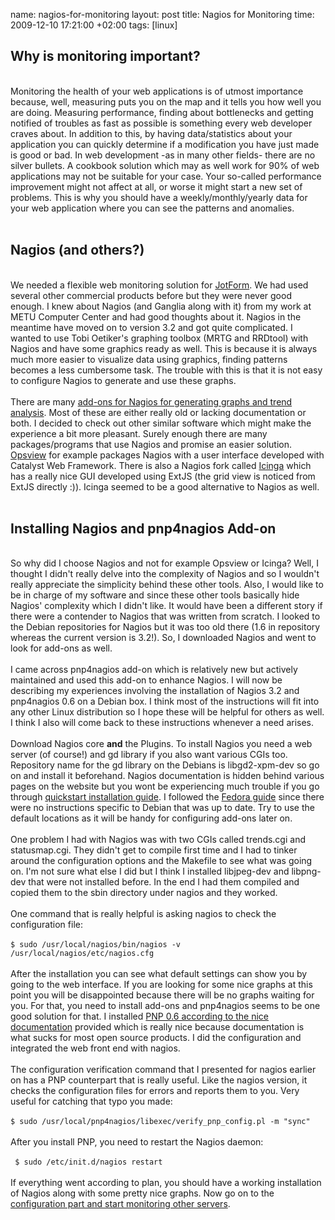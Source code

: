 name: nagios-for-monitoring
layout: post
title: Nagios for Monitoring
time: 2009-12-10 17:21:00 +02:00
tags: [linux]

<h2>Why is monitoring important?</h2><br />Monitoring the health of your web applications is of utmost importance because, well, measuring puts you on the map and it tells you how well you are doing. Measuring performance, finding about bottlenecks and getting notified of troubles as fast as possible is something every web developer craves about. In addition to this, by having data/statistics about your application you can quickly determine if a modification you have just made is good or bad. In web development -as in many other fields- there are no silver bullets. A cookbook solution which may as well work for 90% of web applications may not be suitable for your case. Your so-called performance improvement might not affect at all, or worse it might start a new set of problems. This is why you should have a weekly/monthly/yearly data for your web application where you can see the patterns and anomalies.<br /><br /><h2>Nagios (and others?)</h2><br />We needed a flexible web monitoring solution for <a href="http://www.JotForm.com">JotForm</a>. We had used several other commercial products before but they were never good enough. I knew about Nagios (and Ganglia along with it) from my work at METU Computer Center and had good thoughts about it. Nagios in the meantime have moved on to version 3.2 and got quite complicated. I wanted to use Tobi Oetiker's graphing toolbox (MRTG and RRDtool) with Nagios and have some graphics ready as well. This is because it is always much more easier to visualize data using graphics, finding patterns becomes a less cumbersome task. The trouble with this is that it is not easy to configure Nagios to generate and use these graphs.<br /><br />There are many <a href="http://exchange.nagios.org/directory/Addons/Graphing-and-Trending/">add-ons for Nagios for generating graphs and trend analysis</a>. Most of these are either really old or lacking documentation or both. I decided to check out other similar software which might make the experience a bit more pleasant. Surely enough there are many packages/programs that use Nagios and promise an easier solution. <a href="http://www.opsview.org/">Opsview</a> for example packages Nagios with a user interface developed with Catalyst Web Framework. There is also a Nagios fork called <a href="http://www.icinga.org/">Icinga</a> which has a really nice GUI developed using ExtJS (the grid view is noticed from ExtJS directly :)). Icinga seemed to be a good alternative to Nagios as well.<br /><br /><h2>Installing Nagios and pnp4nagios Add-on</h2><br />So why did I choose Nagios and not for example Opsview or Icinga? Well, I thought I didn't really delve into the complexity of Nagios and so I wouldn't really appreciate the simplicity behind these other tools. Also, I would like to be in charge of my software and since these other tools basically hide Nagios' complexity which I didn't like. It would have been a different story if there were a contender to Nagios that was written from scratch. I looked to the Debian repositories for Nagios but it was too old there (1.6 in repository whereas the current version is 3.2!). So, I downloaded Nagios and went to look for add-ons as well.<br /><br />I came across pnp4nagios add-on which is relatively new but actively maintained and used this add-on to enhance Nagios. I will now be describing my experiences involving the installation of Nagios 3.2 and pnp4nagios 0.6 on a Debian box. I think most of the instructions will fit into any other Linux distribution so I hope these will be helpful for others as well. I think I also will come back to these instructions whenever a need arises.<br /><br />Download Nagios core <b>and</b> the Plugins. To install Nagios you need a web server (of course!) and gd library if you also want various CGIs too. Repository name for the gd library on the Debians is libgd2-xpm-dev so go on and install it beforehand. Nagios documentation is hidden behind various pages on the website but you wont be experiencing much trouble if you go through <a href="http://nagios.sourceforge.net/docs/3_0/quickstart.html">quickstart installation guide</a>. I followed the <a href="http://nagios.sourceforge.net/docs/3_0/quickstart-fedora.html">Fedora guide</a> since there were no instructions specific to Debian that was up to date. Try to use the default locations as it will be handy for configuring add-ons later on.<br /><br />One problem I had with Nagios was with two CGIs called trends.cgi and statusmap.cgi. They didn't get to compile first time and I had to tinker around the configuration options and the Makefile to see what was going on. I'm not sure what else I did but I think I installed libjpeg-dev and libpng-dev that were not installed before. In the end I had them compiled and copied them to the sbin directory under nagios and they worked.<br /><br />One command that is really helpful is asking nagios to check the configuration file:<br /><br /><code>$ sudo /usr/local/nagios/bin/nagios -v /usr/local/nagios/etc/nagios.cfg</code><br /><br />After the installation you can see what default settings can show you by going to the web interface. If you are looking for some nice graphs at this point you will be disappointed because there will be no graphs waiting for you. For that, you need to install add-ons and pnp4nagios seems to be one good solution for that. I installed <a href="http://docs.pnp4nagios.org/pnp-0.6/start">PNP 0.6 according to the nice documentation</a> provided which is really nice because documentation is what sucks for most open source products. I did the configuration and integrated the web front end with nagios. <br /><br />The configuration verification command that I presented for nagios earlier on has a PNP counterpart that is really useful. Like the nagios version, it checks the configuration files for errors and reports them to you. Very useful for catching that typo you made:<br /><br /><code>$ sudo /usr/local/pnp4nagios/libexec/verify_pnp_config.pl -m "sync"</code><br /><br />After you install PNP, you need to restart the Nagios daemon:<br /><br /><code> $ sudo /etc/init.d/nagios restart </code><br /><br />If everything went according to plan, you should have a working installation of Nagios along with some pretty nice graphs. Now go on to the <a href="http://nagios.sourceforge.net/docs/3_0/monitoring-linux.html">configuration part and start monitoring other servers</a>.
